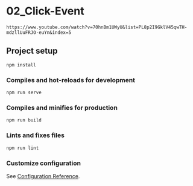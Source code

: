 # 02_Click-Event
```
https://www.youtube.com/watch?v=70hnBm1UWyU&list=PL8p2I9GklV45qwTH-mdzllUuFRJO-euYn&index=5
```
## Project setup
```
npm install
```

### Compiles and hot-reloads for development
```
npm run serve
```

### Compiles and minifies for production
```
npm run build
```

### Lints and fixes files
```
npm run lint
```

### Customize configuration
See [Configuration Reference](https://cli.vuejs.org/config/).
